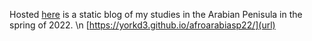 Hosted [here]([url](https://yorkd3.github.io/afroarabiasp22/)) is a static blog of my studies in the Arabian Penisula in the spring of 2022. \n
[https://yorkd3.github.io/afroarabiasp22/](url)
